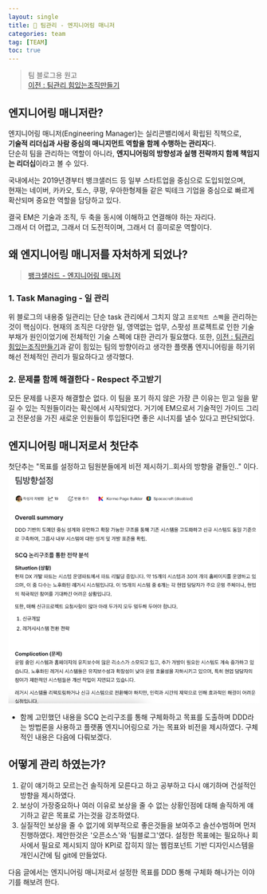 ```yaml
---
layout: single
title: 👥 팀관리 - 엔지니어링 매니저
categories: team
tag: [TEAM]
toc: true
---
```


> 팀 블로그용 원고  
> [이전 : 팀관리 힘있는조직만들기](../팀관리_힘있는조직만들기)

## 엔지니어링 매니저란?
엔지니어링 매니저(Engineering Manager)는 실리콘밸리에서 확립된 직책으로,  
**기술적 리더십과 사람 중심의 매니지먼트 역할을 함께 수행하는 관리자**다.  
단순히 팀을 관리하는 역할이 아니라, **엔지니어링의 방향성과 실행 전략까지 함께 책임지는 리더십**이라고 볼 수 있다.

국내에서는 2019년경부터 뱅크샐러드 등 일부 스타트업을 중심으로 도입되었으며,  
현재는 네이버, 카카오, 토스, 쿠팡, 우아한형제들 같은 빅테크 기업을 중심으로 빠르게 확산되며 중요한 역할을 담당하고 있다.

결국 EM은 기술과 조직, 두 축을 동시에 이해하고 연결해야 하는 자리다.  
그래서 더 어렵고, 그래서 더 도전적이며, 그래서 더 흥미로운 역할이다.


## 왜 엔지니어링 매니저를 자처하게 되었나?
> [뱅크샐러드 - 엔지니어링 매니저](https://blog.banksalad.com/tech/engineering-manager-role-growth)

### 1. Task Managing - 일 관리  
위 블로그의 내용중 일관리는 단순 task 관리에서 그치지 않고 `프로적트 스펙`을 관리하는 것이 핵심이다. 현재의 조직은 다양한 일, 영역없는 업무, 스팟성 프로젝트로 인한 기술부채가 원인이었기에 전체적인 기술 스펙에 대한 관리가 필요했다.
또한, [이전 : 팀관리 힘있는조직만들기](../팀관리_힘있는조직만들기)과 같이 힘있는 팀의 방향이라고 생각한 플랫폼 엔지니어링을 하기위해선 전체적인 관리가 필요하다고 생각했다.

### 2. 문제를 함께 해결한다 - Respect 주고받기  
모든 문제를 나혼자 해결할순 없다. 이 팀을 포기 하지 않은 가장 큰 이유는 믿고 일을 맡길 수 있는 직원들이라는 확신에서 시작되었다. 
거기에 EM으로서 기술적인 가이드 그리고 전문성을 가진 새로운 인원들이 투입된다면 좋은 시너지를 낼수 있다고 판단되었다.

## 엔지니어링 매니저로서 첫단추
첫단추는 "목표를 설정하고 팀원분들에게 비전 제시하기..회사의 방향을 곁들인.." 이다.  
<img src="/images/team/img.png">

* 함께 고민했던 내용을 SCQ 논리구조를 통해 구체화하고 목표를 도출하며 DDD라는 방법론을 사용하고 플랫폼 엔지니어링으로 가는 목표와 비전을 제시하였다. 구체적인 내용은 다음에 다뤄보겠다.

## 어떻게 관리 하였는가?
1. 같이 얘기하고 모르는건 솔직하게 모른다고 하고 공부하고 다시 얘기하며 건설적인 방향을 제시하였다.
2. 보상이 가장중요하나 여러 이유로 보상을 줄 수 없는 상황인점에 대해 솔직하게 얘기하고 같은 목표로 가는것을 강조하였다.
3. 실질적인 보상을 줄 수 없기에 외부적으로 좋은것들을 보여주고 솔선수범하며 먼저 진행하였다. 제안한것은 '오픈소스'와 '팀블로그'였다.
설정한 목표에는 필요하나 회사에서 필요로 제시되지 않아 KPI로 잡히지 않는 웹컴포넌트 기반 디자인시스템을 개인시간에 팀 git에 만들었다.

다음 글에서는 엔지니어링 매니저로서 설정한 목표를 DDD 통해 구체화 해나가는 이야기를 해보려 한다. 
